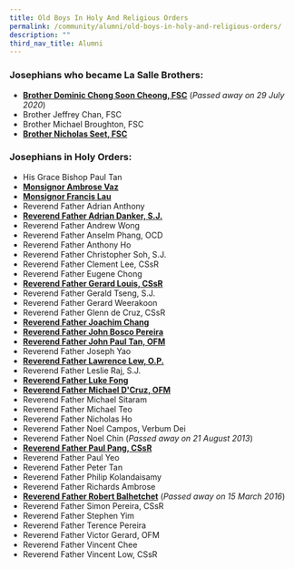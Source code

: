 ```yaml
---
title: Old Boys In Holy And Religious Orders
permalink: /community/alumni/old-boys-in-holy-and-religious-orders/
description: ""
third_nav_title: Alumni
---
```

### Josephians who became La Salle Brothers:

*   [**Brother Dominic Chong Soon Cheong, FSC**](http://www.lasalle-lead.org/lead-stories/lead-story-341) (_Passed away on 29 July 2020_)
*   Brother Jeffrey Chan, FSC
*   Brother Michael Broughton, FSC
*   [**Brother Nicholas Seet, FSC**](https://issuu.com/sji-books/docs/lumen9-june2015/1?ff)

  

### Josephians in Holy Orders:

*   His Grace Bishop Paul Tan
*   [**Monsignor Ambrose Vaz**](https://issuu.com/sji-books/docs/lumen10-dec2015/1?ff)
*   [**Monsignor Francis Lau**](https://issuu.com/sji-books/docs/lumen13-june2017/1?ff)
*   Reverend Father Adrian Anthony
*   [**Reverend Father Adrian Danker, S.J.**](https://issuu.com/sji-books/docs/lumen_2-2013_issue6b/1?ff)
*   Reverend Father Andrew Wong
*   Reverend Father Anselm Phang, OCD
*   Reverend Father Anthony Ho
*   Reverend Father Christopher Soh, S.J.
*   Reverend Father Clement Lee, CSsR
*   Reverend Father Eugene Chong
*   [**Reverend Father Gerard Louis, CSsR**](https://issuu.com/sji-books/docs/lumen3-2012/1?ff)
*   Reverend Father Gerald Tseng, S.J.
*   Reverend Father Gerard Weerakoon
*   Reverend Father Glenn de Cruz, CSsR
*   [**Reverend Father Joachim Chang**](https://issuu.com/sji-books/docs/lumen16-dec2018/1?ff)
*   [**Reverend Father John Bosco Pereira**](https://www.sji.edu.sg/news-and-events/sji-publications/for-others)
*   [**Reverend Father John Paul Tan, OFM**](https://issuu.com/sji-books/docs/lumen_4-2012/1?ff)
*   Reverend Father Joseph Yao
*   [**Reverend Father Lawrence Lew, O.P.**](https://issuu.com/sji-books/docs/lumen_2-2011_web2/1?ff)
*   Reverend Father Leslie Raj, S.J.
*   [**Reverend Father Luke Fong**](https://issuu.com/sji-books/docs/lumen_8-2014/1?ff)
*   [**Reverend Father Michael D'Cruz, OFM**](https://issuu.com/sji-books/docs/lumen_issue_1/1?ff)
*   Reverend Father Michael Sitaram
*   Reverend Father Michael Teo
*   Reverend Father Nicholas Ho
*   Reverend Father Noel Campos, Verbum Dei
*   Reverend Father Noel Chin (_Passed away on 21 August 2013_)
*   [**Reverend Father Paul Pang, CSsR**](https://issuu.com/sji-books/docs/lumen12-dec2016/1?ff)
*   Reverend Father Paul Yeo
*   Reverend Father Peter Tan
*   Reverend Father Philip Kolandaisamy
*   Reverend Father Richards Ambrose
*   [**Reverend Father Robert Balhetchet**](/news-and-events/news-highlights/2016#_ptoh_66956) (_Passed away on 15 March 2016_)
*   Reverend Father Simon Pereira, CSsR
*   Reverend Father Stephen Yim
*   Reverend Father Terence Pereira
*   Reverend Father Victor Gerard, OFM
*   Reverend Father Vincent Chee
*   Reverend Father Vincent Low, CSsR